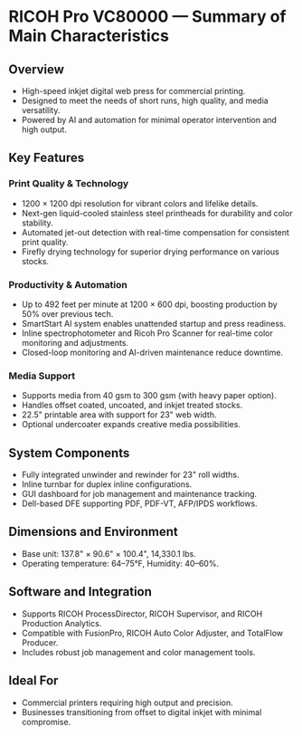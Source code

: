 
# RICOH Pro VC80000 — Summary of Main Characteristics

## Overview
- High-speed inkjet digital web press for commercial printing.
- Designed to meet the needs of short runs, high quality, and media versatility.
- Powered by AI and automation for minimal operator intervention and high output.

## Key Features

### Print Quality & Technology
- 1200 × 1200 dpi resolution for vibrant colors and lifelike details.
- Next-gen liquid-cooled stainless steel printheads for durability and color stability.
- Automated jet-out detection with real-time compensation for consistent print quality.
- Firefly drying technology for superior drying performance on various stocks.

### Productivity & Automation
- Up to 492 feet per minute at 1200 × 600 dpi, boosting production by 50% over previous tech.
- SmartStart AI system enables unattended startup and press readiness.
- Inline spectrophotometer and Ricoh Pro Scanner for real-time color monitoring and adjustments.
- Closed-loop monitoring and AI-driven maintenance reduce downtime.

### Media Support
- Supports media from 40 gsm to 300 gsm (with heavy paper option).
- Handles offset coated, uncoated, and inkjet treated stocks.
- 22.5" printable area with support for 23" web width.
- Optional undercoater expands creative media possibilities.

## System Components
- Fully integrated unwinder and rewinder for 23" roll widths.
- Inline turnbar for duplex inline configurations.
- GUI dashboard for job management and maintenance tracking.
- Dell-based DFE supporting PDF, PDF-VT, AFP/IPDS workflows.

## Dimensions and Environment
- Base unit: 137.8" × 90.6" × 100.4", 14,330.1 lbs.
- Operating temperature: 64–75°F, Humidity: 40–60%.

## Software and Integration
- Supports RICOH ProcessDirector, RICOH Supervisor, and RICOH Production Analytics.
- Compatible with FusionPro, RICOH Auto Color Adjuster, and TotalFlow Producer.
- Includes robust job management and color management tools.

## Ideal For
- Commercial printers requiring high output and precision.
- Businesses transitioning from offset to digital inkjet with minimal compromise.
